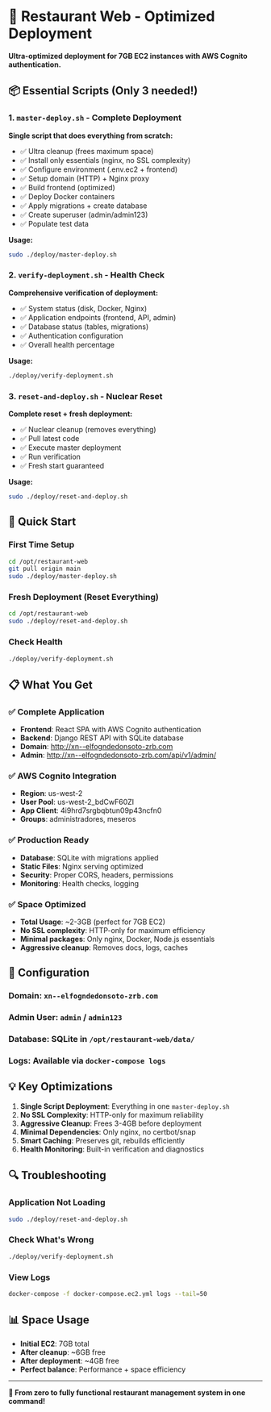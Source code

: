 # 🚀 Restaurant Web - Optimized Deployment

**Ultra-optimized deployment for 7GB EC2 instances with AWS Cognito authentication.**

## 📦 Essential Scripts (Only 3 needed!)

### 1. **`master-deploy.sh`** - Complete Deployment
**Single script that does everything from scratch:**
- ✅ Ultra cleanup (frees maximum space)
- ✅ Install only essentials (nginx, no SSL complexity)
- ✅ Configure environment (.env.ec2 + frontend)
- ✅ Setup domain (HTTP) + Nginx proxy
- ✅ Build frontend (optimized)
- ✅ Deploy Docker containers
- ✅ Apply migrations + create database
- ✅ Create superuser (admin/admin123)
- ✅ Populate test data

**Usage:**
```bash
sudo ./deploy/master-deploy.sh
```

### 2. **`verify-deployment.sh`** - Health Check
**Comprehensive verification of deployment:**
- ✅ System status (disk, Docker, Nginx)
- ✅ Application endpoints (frontend, API, admin)
- ✅ Database status (tables, migrations)
- ✅ Authentication configuration
- ✅ Overall health percentage

**Usage:**
```bash
./deploy/verify-deployment.sh
```

### 3. **`reset-and-deploy.sh`** - Nuclear Reset
**Complete reset + fresh deployment:**
- ✅ Nuclear cleanup (removes everything)
- ✅ Pull latest code
- ✅ Execute master deployment
- ✅ Run verification
- ✅ Fresh start guaranteed

**Usage:**
```bash
sudo ./deploy/reset-and-deploy.sh
```

## 🎯 Quick Start

### First Time Setup
```bash
cd /opt/restaurant-web
git pull origin main
sudo ./deploy/master-deploy.sh
```

### Fresh Deployment (Reset Everything)
```bash
cd /opt/restaurant-web
sudo ./deploy/reset-and-deploy.sh
```

### Check Health
```bash
./deploy/verify-deployment.sh
```

## 📋 What You Get

### ✅ **Complete Application**
- **Frontend**: React SPA with AWS Cognito authentication
- **Backend**: Django REST API with SQLite database
- **Domain**: http://xn--elfogndedonsoto-zrb.com
- **Admin**: http://xn--elfogndedonsoto-zrb.com/api/v1/admin/

### ✅ **AWS Cognito Integration**
- **Region**: us-west-2
- **User Pool**: us-west-2_bdCwF60ZI
- **App Client**: 4i9hrd7srgbqbtun09p43ncfn0
- **Groups**: administradores, meseros

### ✅ **Production Ready**
- **Database**: SQLite with migrations applied
- **Static Files**: Nginx serving optimized
- **Security**: Proper CORS, headers, permissions
- **Monitoring**: Health checks, logging

### ✅ **Space Optimized**
- **Total Usage**: ~2-3GB (perfect for 7GB EC2)
- **No SSL complexity**: HTTP-only for maximum efficiency
- **Minimal packages**: Only nginx, Docker, Node.js essentials
- **Aggressive cleanup**: Removes docs, logs, caches

## 🔧 Configuration

### **Domain**: `xn--elfogndedonsoto-zrb.com`
### **Admin User**: `admin` / `admin123`
### **Database**: SQLite in `/opt/restaurant-web/data/`
### **Logs**: Available via `docker-compose logs`

## 💡 Key Optimizations

1. **Single Script Deployment**: Everything in one `master-deploy.sh`
2. **No SSL Complexity**: HTTP-only for maximum reliability
3. **Aggressive Cleanup**: Frees 3-4GB before deployment
4. **Minimal Dependencies**: Only nginx, no certbot/snap
5. **Smart Caching**: Preserves git, rebuilds efficiently
6. **Health Monitoring**: Built-in verification and diagnostics

## 🔍 Troubleshooting

### Application Not Loading
```bash
sudo ./deploy/reset-and-deploy.sh
```

### Check What's Wrong
```bash
./deploy/verify-deployment.sh
```

### View Logs
```bash
docker-compose -f docker-compose.ec2.yml logs --tail=50
```

## 📊 Space Usage

- **Initial EC2**: 7GB total
- **After cleanup**: ~6GB free
- **After deployment**: ~4GB free
- **Perfect balance**: Performance + space efficiency

---

**🎉 From zero to fully functional restaurant management system in one command!**